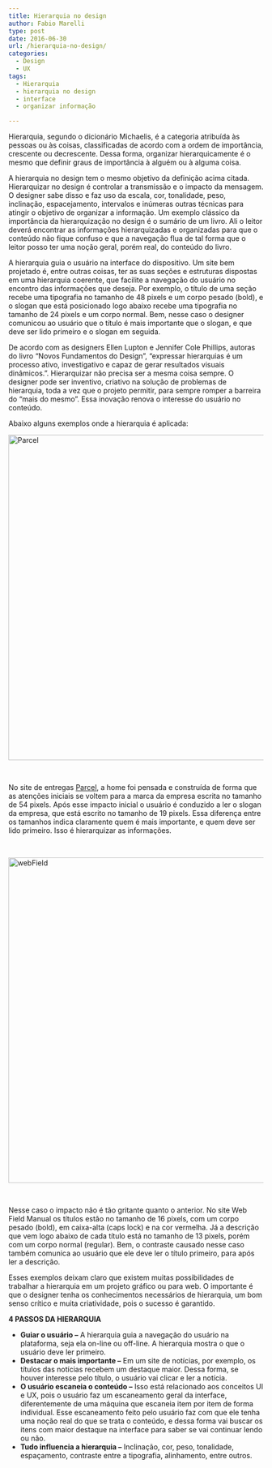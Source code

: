 ```yaml
---
title: Hierarquia no design
author: Fabio Marelli
type: post
date: 2016-06-30
url: /hierarquia-no-design/
categories:
  - Design
  - UX
tags:
  - Hierarquia
  - hierarquia no design
  - interface
  - organizar informação

---
```

Hierarquia, segundo o dicionário Michaelis, é a categoria atribuída às pessoas ou às coisas, classificadas de acordo com a ordem de importância, crescente ou decrescente. Dessa forma, organizar hierarquicamente é o mesmo que definir graus de importância à alguém ou à alguma coisa.

A hierarquia no design tem o mesmo objetivo da definição acima citada. Hierarquizar no design é controlar a transmissão e o impacto da mensagem. O designer sabe disso e faz uso da escala, cor, tonalidade, peso, inclinação, espacejamento, intervalos e inúmeras outras técnicas para atingir o objetivo de organizar a informação. Um exemplo clássico da importância da hierarquização no design é o sumário de um livro. Ali o leitor deverá encontrar as informações hierarquizadas e organizadas para que o conteúdo não fique confuso e que a navegação flua de tal forma que o leitor posso ter uma noção geral, porém real, do conteúdo do livro.

A hierarquia guia o usuário na interface do dispositivo. Um site bem projetado é, entre outras coisas, ter as suas seções e estruturas dispostas em uma hierarquia coerente, que facilite a navegação do usuário no encontro das informações que deseja. Por exemplo, o título de uma seção recebe uma tipografia no tamanho de 48 pixels e um corpo pesado (bold), e o slogan que está posicionado logo abaixo recebe uma tipografia no tamanho de 24 pixels e um corpo normal. Bem, nesse caso o designer comunicou ao usuário que o título é mais importante que o slogan, e que deve ser lido primeiro e o slogan em seguida.

De acordo com as designers Ellen Lupton e Jennifer Cole Phillips, autoras do livro &#8220;Novos Fundamentos do Design&#8221;, &#8220;expressar hierarquias é um processo ativo, investigativo e capaz de gerar resultados visuais dinâmicos.&#8221;. Hierarquizar não precisa ser a mesma coisa sempre. O designer pode ser inventivo, criativo na solução de problemas de hierarquia, toda a vez que o projeto permitir, para sempre romper a barreira do &#8220;mais do mesmo&#8221;. Essa inovação renova o interesse do usuário no conteúdo.

Abaixo alguns exemplos onde a hierarquia é aplicada:

<img class="size-full wp-image-54066" src="http://tableless.com.br/uploads/2016/05/Parcel.png" alt="Parcel" width="1351" height="642" />

&nbsp;

No site de entregas [Parcel][1], a home foi pensada e construída de forma que as atenções iniciais se voltem para a marca da empresa escrita no tamanho de 54 pixels. Após esse impacto inicial o usuário é conduzido a ler o slogan da empresa, que está escrito no tamanho de 19 pixels. Essa diferença entre os tamanhos indica claramente quem é mais importante, e quem deve ser lido primeiro. Isso é hierarquizar as informações.

&nbsp;

<img class="size-full wp-image-54067" src="http://tableless.com.br/uploads/2016/05/webField.png" alt="webField" width="1348" height="642" />

&nbsp;

Nesse caso o impacto não é tão gritante quanto o anterior. No site Web Field Manual os títulos estão no tamanho de 16 pixels, com um corpo pesado (bold), em caixa-alta (caps lock) e na cor vermelha. Já a descrição que vem logo abaixo de cada título está no tamanho de 13 pixels, porém com um corpo normal (regular). Bem, o contraste causado nesse caso também comunica ao usuário que ele deve ler o título primeiro, para após ler a descrição.

Esses exemplos deixam claro que existem muitas possibilidades de trabalhar a hierarquia em um projeto gráfico ou para web. O importante é que o designer tenha os conhecimentos necessários de hierarquia, um bom senso crítico e muita criatividade, pois o sucesso é garantido.

**4 PASSOS DA HIERARQUIA**

  * **Guiar o usuário &#8211;** A hierarquia guia a navegação do usuário na plataforma, seja ela on-line ou off-line. A hierarquia mostra o que o usuário deve ler primeiro.
  * **Destacar o mais importante &#8211;** Em um site de notícias, por exemplo, os títulos das notícias recebem um destaque maior. Dessa forma, se houver interesse pelo título, o usuário vai clicar e ler a notícia.
  * **O usuário escaneia o conteúdo &#8211;** Isso está relacionado aos conceitos UI e UX, pois o usuário faz um escaneamento geral da interface, diferentemente de uma máquina que escaneia item por item de forma individual. Esse escaneamento feito pelo usuário faz com que ele tenha uma noção real do que se trata o conteúdo, e dessa forma vai buscar os itens com maior destaque na interface para saber se vai continuar lendo ou não.
  * **Tudo influencia a hierarquia &#8211;** Inclinação, cor, peso, tonalidade, espaçamento, contraste entre a tipografia, alinhamento, entre outros.

 [1]: https://www.fromparcel.com/